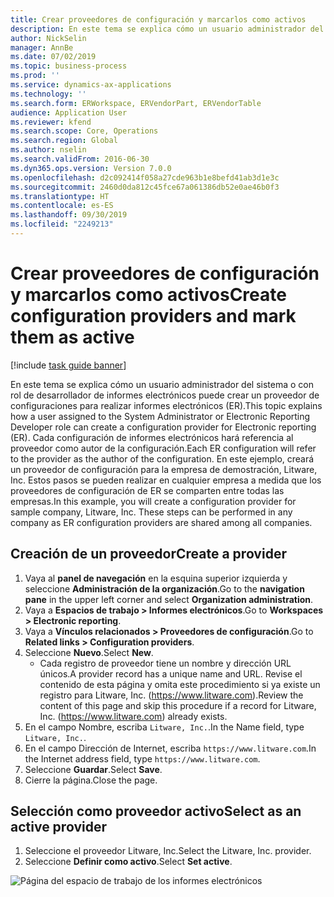 ```yaml
---
title: Crear proveedores de configuración y marcarlos como activos
description: En este tema se explica cómo un usuario administrador del sistema o con rol de desarrollador de informes electrónicos puede crear un proveedor de configuraciones para realizar informes electrónicos (ER).
author: NickSelin
manager: AnnBe
ms.date: 07/02/2019
ms.topic: business-process
ms.prod: ''
ms.service: dynamics-ax-applications
ms.technology: ''
ms.search.form: ERWorkspace, ERVendorPart, ERVendorTable
audience: Application User
ms.reviewer: kfend
ms.search.scope: Core, Operations
ms.search.region: Global
ms.author: nselin
ms.search.validFrom: 2016-06-30
ms.dyn365.ops.version: Version 7.0.0
ms.openlocfilehash: d2c092414f058a27cde963b1e8befd41ab3d1e3c
ms.sourcegitcommit: 2460d0da812c45fce67a061386db52e0ae46b0f3
ms.translationtype: HT
ms.contentlocale: es-ES
ms.lasthandoff: 09/30/2019
ms.locfileid: "2249213"
---
```

# <a name="create-configuration-providers-and-mark-them-as-active"></a><span data-ttu-id="1778a-103">Crear proveedores de configuración y marcarlos como activos</span><span class="sxs-lookup"><span data-stu-id="1778a-103">Create configuration providers and mark them as active</span></span>

[!include [task guide banner](../../includes/task-guide-banner.md)]

<span data-ttu-id="1778a-104">En este tema se explica cómo un usuario administrador del sistema o con rol de desarrollador de informes electrónicos puede crear un proveedor de configuraciones para realizar informes electrónicos (ER).</span><span class="sxs-lookup"><span data-stu-id="1778a-104">This topic explains how a user assigned to the System Administrator or Electronic Reporting Developer role can create a configuration provider for Electronic reporting (ER).</span></span> <span data-ttu-id="1778a-105">Cada configuración de informes electrónicos hará referencia al proveedor como autor de la configuración.</span><span class="sxs-lookup"><span data-stu-id="1778a-105">Each ER configuration will refer to the provider as the author of the configuration.</span></span> <span data-ttu-id="1778a-106">En este ejemplo, creará un proveedor de configuración para la empresa de demostración, Litware, Inc. Estos pasos se pueden realizar en cualquier empresa a medida que los proveedores de configuración de ER se comparten entre todas las empresas.</span><span class="sxs-lookup"><span data-stu-id="1778a-106">In this example, you will create a configuration provider for sample company, Litware, Inc. These steps can be performed in any company as ER configuration providers are shared among all companies.</span></span>

## <a name="create-a-provider"></a><span data-ttu-id="1778a-107">Creación de un proveedor</span><span class="sxs-lookup"><span data-stu-id="1778a-107">Create a provider</span></span>
1. <span data-ttu-id="1778a-108">Vaya al **panel de navegación** en la esquina superior izquierda y seleccione **Administración de la organización**.</span><span class="sxs-lookup"><span data-stu-id="1778a-108">Go to the **navigation pane** in the upper left corner and select **Organization administration**.</span></span>
2. <span data-ttu-id="1778a-109">Vaya a **Espacios de trabajo > Informes electrónicos**.</span><span class="sxs-lookup"><span data-stu-id="1778a-109">Go to **Workspaces > Electronic reporting**.</span></span>
3. <span data-ttu-id="1778a-110">Vaya a **Vínculos relacionados > Proveedores de configuración**.</span><span class="sxs-lookup"><span data-stu-id="1778a-110">Go to **Related links > Configuration providers**.</span></span>
4. <span data-ttu-id="1778a-111">Seleccione **Nuevo**.</span><span class="sxs-lookup"><span data-stu-id="1778a-111">Select **New**.</span></span>
    - <span data-ttu-id="1778a-112">Cada registro de proveedor tiene un nombre y dirección URL únicos.</span><span class="sxs-lookup"><span data-stu-id="1778a-112">A provider record has a unique name and URL.</span></span> <span data-ttu-id="1778a-113">Revise el contenido de esta página y omita este procedimiento si ya existe un registro para Litware, Inc. (https://www.litware.com).</span><span class="sxs-lookup"><span data-stu-id="1778a-113">Review the content of this page and skip this procedure if a record for Litware, Inc. (https://www.litware.com) already exists.</span></span>  
5. <span data-ttu-id="1778a-114">En el campo Nombre, escriba `Litware, Inc.`.</span><span class="sxs-lookup"><span data-stu-id="1778a-114">In the Name field, type `Litware, Inc.`.</span></span>
6. <span data-ttu-id="1778a-115">En el campo Dirección de Internet, escriba `https://www.litware.com`.</span><span class="sxs-lookup"><span data-stu-id="1778a-115">In the Internet address field, type `https://www.litware.com`.</span></span>
7. <span data-ttu-id="1778a-116">Seleccione **Guardar**.</span><span class="sxs-lookup"><span data-stu-id="1778a-116">Select **Save**.</span></span>
8. <span data-ttu-id="1778a-117">Cierre la página.</span><span class="sxs-lookup"><span data-stu-id="1778a-117">Close the page.</span></span>

## <a name="select-as-an-active-provider"></a><span data-ttu-id="1778a-118">Selección como proveedor activo</span><span class="sxs-lookup"><span data-stu-id="1778a-118">Select as an active provider</span></span>
1. <span data-ttu-id="1778a-119">Seleccione el proveedor Litware, Inc.</span><span class="sxs-lookup"><span data-stu-id="1778a-119">Select the Litware, Inc. provider.</span></span>
2. <span data-ttu-id="1778a-120">Seleccione **Definir como activo**.</span><span class="sxs-lookup"><span data-stu-id="1778a-120">Select **Set active**.</span></span>

![Página del espacio de trabajo de los informes electrónicos](../media/GER-Task-ActiveProvider-1.png)
